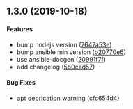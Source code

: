 <a name="1.3.0"></a>
## 1.3.0 (2019-10-18)


#### Features

*   bump nodejs version ([7647a53e](https://github.com/weareinteractive/ansible-nodejs/commit/7647a53e7d706833bd200a9c2799fc7e92772a97))
*   bump ansible min version ([b20770e6](https://github.com/weareinteractive/ansible-nodejs/commit/b20770e67565cfc0c11eca72e64d1f1415901cef))
*   use ansible-docgen ([20991f7f](https://github.com/weareinteractive/ansible-nodejs/commit/20991f7f72aae50dbfb5d91a87209b0dda3e1aa3))
*   add changelog ([5b0cad57](https://github.com/weareinteractive/ansible-nodejs/commit/5b0cad57fec321bda080f53afcd3bdef30c3707c))

#### Bug Fixes

*   apt deprication warning ([cfc654d4](https://github.com/weareinteractive/ansible-nodejs/commit/cfc654d4d0f2867d2c859e7a3d8e9da5023e5c35))



